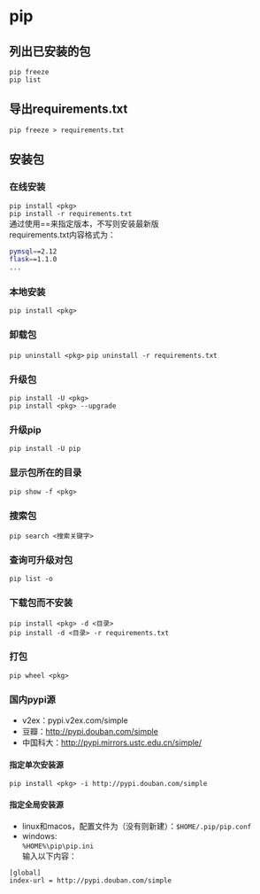 # pip
## 列出已安装的包
`pip freeze`  
`pip list`
## 导出requirements.txt
`pip freeze > requirements.txt`
## 安装包
### 在线安装
`pip install <pkg>`  
`pip install -r requirements.txt`  
通过使用==来指定版本，不写则安装最新版  
requirements.txt内容格式为：
```sh
pymsql==2.12
flask==1.1.0
...
```
### 本地安装
`pip install <pkg>`
### 卸载包
`pip uninstall <pkg>`
`pip uninstall -r requirements.txt`
### 升级包
`pip install -U <pkg>`  
`pip install <pkg> --upgrade`
### 升级pip
`pip install -U pip`
### 显示包所在的目录
`pip show -f <pkg>`
### 搜索包
`pip search <搜索关键字>`
### 查询可升级对包
`pip list -o`
### 下载包而不安装
`pip install <pkg> -d <目录>`  
`pip install -d <目录> -r requirements.txt`
### 打包
`pip wheel <pkg>`
### 国内pypi源
- v2ex：pypi.v2ex.com/simple  
- 豆瓣：http://pypi.douban.com/simple  
- 中国科大：http://pypi.mirrors.ustc.edu.cn/simple/  
#### 指定单次安装源
`pip install <pkg> -i http://pypi.douban.com/simple`
#### 指定全局安装源
- linux和macos，配置文件为（没有则新建）：`$HOME/.pip/pip.conf`
- windows:  
`%HOME%\pip\pip.ini`  
输入以下内容：
```sh
[global]
index-url = http://pypi.douban.com/simple
```
